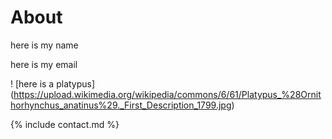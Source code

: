 # About

here is my name

here is my email

! [here is a platypus] (https://upload.wikimedia.org/wikipedia/commons/6/61/Platypus_%28Ornithorhynchus_anatinus%29._First_Description_1799.jpg)


{% include contact.md %}
